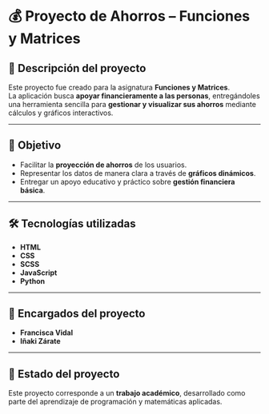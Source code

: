 # 💰 Proyecto de Ahorros – Funciones y Matrices

## 📌 Descripción del proyecto
Este proyecto fue creado para la asignatura **Funciones y Matrices**.  
La aplicación busca **apoyar financieramente a las personas**, entregándoles una herramienta sencilla para **gestionar y visualizar sus ahorros** mediante cálculos y gráficos interactivos.  

---

## 🎯 Objetivo
- Facilitar la **proyección de ahorros** de los usuarios.  
- Representar los datos de manera clara a través de **gráficos dinámicos**.  
- Entregar un apoyo educativo y práctico sobre **gestión financiera básica**.  

---

## 🛠️ Tecnologías utilizadas
- **HTML**  
- **CSS**  
- **SCSS**  
- **JavaScript**  
- **Python**  

---

## 👥 Encargados del proyecto
- **Francisca Vidal**  
- **Iñaki Zárate**  

---

## 📌 Estado del proyecto
Este proyecto corresponde a un **trabajo académico**, desarrollado como parte del aprendizaje de programación y matemáticas aplicadas.  

